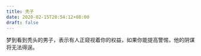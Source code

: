 ```yaml
---
title: 秃子
date: 2020-02-15T20:54:12+08:00
draft: false
---
```


梦到看到秃头的男子，表示有人正窥视着你的权益，如果你能提高警惕，他的阴谋将无法得逞。

